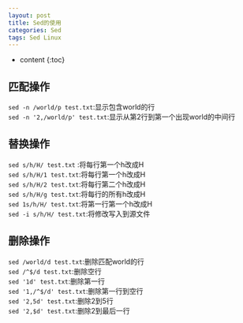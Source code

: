 ```yaml
---
layout: post
title: Sed的使用
categories: Sed
tags: Sed Linux
---
```


* content
{:toc}
## 匹配操作  
`sed -n /world/p test.txt`:显示包含world的行  
`sed -n '2,/world/p' test.txt`:显示从第2行到第一个出现world的中间行  


## 替换操作  
`sed s/h/H/ test.txt` :将每行第一个h改成H  
`sed s/h/H/1 test.txt`:将每行第一个h改成H  
`sed s/h/H/2 test.txt`:将每行第二个h改成H  
`sed s/h/H/g test.txt`:将每行的所有h改成H  
`sed 1s/h/H/ test.txt`:将第一行第一个h改成H  
`sed -i s/h/H/ test.txt`:将修改写入到源文件  

## 删除操作   
`sed /world/d test.txt`:删除匹配world的行  
`sed /^$/d test.txt`:删除空行  
`sed '1d' test.txt`:删除第一行  
`sed '1,/^$/d' test.txt`:删除第一行到空行  
`sed '2,5d' test.txt`:删除2到5行  
`sed '2,$d' test.txt`:删除2到最后一行  